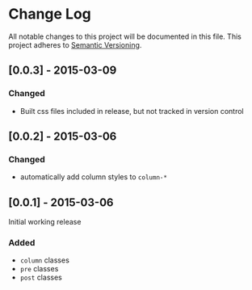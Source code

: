 # Change Log
All notable changes to this project will be documented in this file.
This project adheres to [Semantic Versioning](http://semver.org/).

## [0.0.3] - 2015-03-09

### Changed
- Built css files included in release, but not tracked in version control

## [0.0.2] - 2015-03-06

### Changed
- automatically add column styles to `column-*`

## [0.0.1] - 2015-03-06

Initial working release

### Added
- `column` classes
- `pre` classes
- `post` classes
